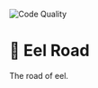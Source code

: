 ![Code Quality](https://github.com/opeixenada/eelroad/actions/workflows/code-quality.yml/badge.svg)

# 🐡 Eel Road

The road of eel.
